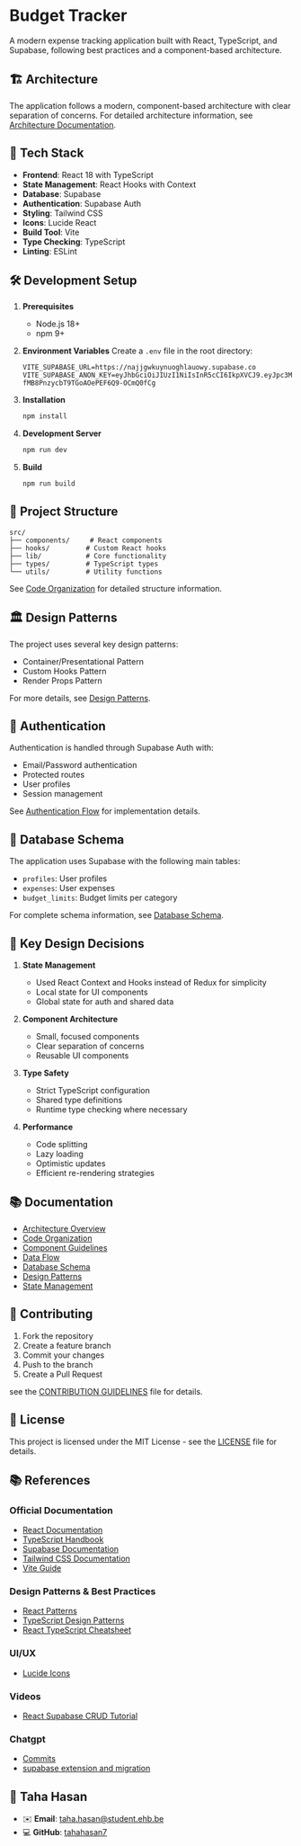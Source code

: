 # Budget Tracker

A modern expense tracking application built with React, TypeScript, and Supabase, following best practices and a component-based architecture.

## 🏗️ Architecture

The application follows a modern, component-based architecture with clear separation of concerns. For detailed architecture information, see [Architecture Documentation](docs/architecture.md).

## 🚀 Tech Stack

- **Frontend**: React 18 with TypeScript
- **State Management**: React Hooks with Context
- **Database**: Supabase
- **Authentication**: Supabase Auth
- **Styling**: Tailwind CSS
- **Icons**: Lucide React
- **Build Tool**: Vite
- **Type Checking**: TypeScript
- **Linting**: ESLint

## 🛠️ Development Setup

1. **Prerequisites**

   - Node.js 18+
   - npm 9+

2. **Environment Variables**
   Create a `.env` file in the root directory:

   ```env
   VITE_SUPABASE_URL=https://najjgwkuynuoghlauowy.supabase.co
   VITE_SUPABASE_ANON_KEY=eyJhbGciOiJIUzI1NiIsInR5cCI6IkpXVCJ9.eyJpc3MiOiJzdXBhYmFzZSIsInJlZiI6Im5hampnd2t1eW51b2dobGF1b3d5Iiwicm9sZSI6ImFub24iLCJpYXQiOjE3MzU3MzEzNzcsImV4cCI6MjA1MTMwNzM3N30.CpA4AGnte-fMB8PnzycbT9TGoAOePEF6Q9-OCmQ0fCg
   ```

3. **Installation**

   ```bash
   npm install
   ```

4. **Development Server**

   ```bash
   npm run dev
   ```

5. **Build**
   ```bash
   npm run build
   ```

## 📁 Project Structure

```
src/
├── components/     # React components
├── hooks/         # Custom React hooks
├── lib/           # Core functionality
├── types/         # TypeScript types
└── utils/         # Utility functions
```

See [Code Organization](docs/code-organization.md) for detailed structure information.

## 🏛️ Design Patterns

The project uses several key design patterns:

- Container/Presentational Pattern
- Custom Hooks Pattern
- Render Props Pattern

For more details, see [Design Patterns](docs/design-patterns.md).

## 🔐 Authentication

Authentication is handled through Supabase Auth with:

- Email/Password authentication
- Protected routes
- User profiles
- Session management

See [Authentication Flow](docs/data-flow.md) for implementation details.

## 💾 Database Schema

The application uses Supabase with the following main tables:

- `profiles`: User profiles
- `expenses`: User expenses
- `budget_limits`: Budget limits per category

For complete schema information, see [Database Schema](docs/database-schema.md).

## 🎯 Key Design Decisions

1. **State Management**

   - Used React Context and Hooks instead of Redux for simplicity
   - Local state for UI components
   - Global state for auth and shared data

2. **Component Architecture**

   - Small, focused components
   - Clear separation of concerns
   - Reusable UI components

3. **Type Safety**

   - Strict TypeScript configuration
   - Shared type definitions
   - Runtime type checking where necessary

4. **Performance**
   - Code splitting
   - Lazy loading
   - Optimistic updates
   - Efficient re-rendering strategies

## 📚 Documentation

- [Architecture Overview](docs/architecture.md)
- [Code Organization](docs/code-organization.md)
- [Component Guidelines](docs/component-guidelines.md)
- [Data Flow](docs/data-flow.md)
- [Database Schema](docs/database-schema.md)
- [Design Patterns](docs/design-patterns.md)
- [State Management](docs/state-management.md)

## 🤝 Contributing

1. Fork the repository
2. Create a feature branch
3. Commit your changes
4. Push to the branch
5. Create a Pull Request

see the [CONTRIBUTION GUIDELINES](CONTRIBUTION_GUIDELINES.md) file for details.

## 📄 License

This project is licensed under the MIT License - see the [LICENSE](LICENSE.md) file for details.

## 📚 References

### Official Documentation

- [React Documentation](https://react.dev/)
- [TypeScript Handbook](https://www.typescriptlang.org/docs/)
- [Supabase Documentation](https://supabase.com/docs)
- [Tailwind CSS Documentation](https://tailwindcss.com/docs)
- [Vite Guide](https://vitejs.dev/guide/)

### Design Patterns & Best Practices

- [React Patterns](https://reactpatterns.com/)
- [TypeScript Design Patterns](https://refactoring.guru/design-patterns/typescript)
- [React TypeScript Cheatsheet](https://react-typescript-cheatsheet.netlify.app/)

### UI/UX

- [Lucide Icons](https://lucide.dev/)

### Videos

- [React Supabase CRUD Tutorial](https://www.youtube.com/watch?v=tW1HO7i9EIM&ab_channel=PedroTech)

### Chatgpt

- [Commits](https://chatgpt.com/share/67794611-d050-8011-9bb0-f5de01bec02e)
- [supabase extension and migration](https://chatgpt.com/share/6779471a-3734-8011-922a-956e6b3091db)

## 👤 Taha Hasan

- ✉️ **Email**: taha.hasan@student.ehb.be
- 💻 **GitHub**: [tahahasan7](https://github.com/tahahasan7)

